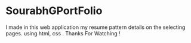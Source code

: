 # SourabhGPortFolio
I made in this web application my resume pattern details on the selecting pages. using html, css .
Thanks For Watching !
